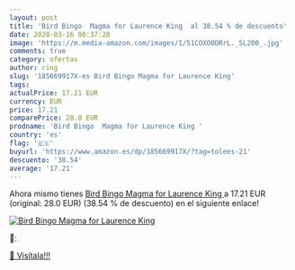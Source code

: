```yaml
---
layout: post
title: 'Bird Bingo  Magma for Laurence King  al 38.54 % de descuento'
date: 2020-03-16 00:37:28
image: 'https://m.media-amazon.com/images/I/51COXO0DRrL._SL200_.jpg'
comments: true
category: ofertas
author: ring
slug: '185669917X-es Bird Bingo Magma for Laurence King'
tags: 
actualPrice: 17.21 EUR
currency: EUR
price: 17.21
comparePrice: 28.0 EUR
prodname: 'Bird Bingo  Magma for Laurence King '
country: 'es'
flag: '🇪🇸'
buyurl: 'https://www.amazon.es/dp/185669917X/?tag=tolees-21'
descuento: '38.54'
average: '17.21'
---
```


Ahora mismo tienes [Bird Bingo  Magma for Laurence King ](https://www.amazon.es/dp/185669917X/?tag=tolees-21) a 17.21 EUR (original: 28.0 EUR) (38.54 %  de descuento) en el siguiente enlace!

[![Bird Bingo  Magma for Laurence King ](https://m.media-amazon.com/images/I/51COXO0DRrL._SL200_.jpg)](https://www.amazon.es/dp/185669917X/?tag=tolees-21)

🔎:


[🛒 Visítala!!!](https://www.amazon.es/dp/185669917X/?tag=tolees-21)
